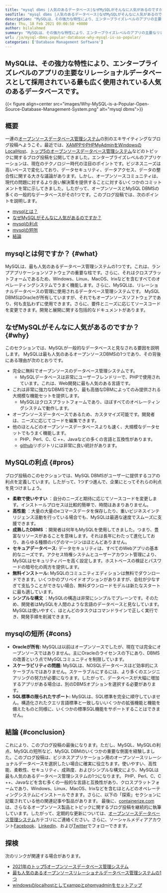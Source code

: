 ```yaml
---
title: "mysql dbms |人気のあるデータベース|なぜMySQLがそんなに人気があるのですか？" 
seoTitle: "mysql dbms |人気のあるデータベース|なぜMySQLがそんなに人気があるのですか？" 
description: "MySQLは、その強力な特性により、エンタープライズレベルのアプリの主要なリレーショナルデータベースとして採用されている最も広く使用されている一般的なデータベースです。" 
date: Thu, 18 Feb 2021 09:00:58 +0000
author: bilalahmed
summary: "MySQLは、その強力な特性により、エンタープライズレベルのアプリの主要なリレーショナルデータベースとして採用されている最も広く使用されている人気のあるデータベースです。" 
url: /ja/mysql-dbms-popular-database-why-mysql-is-so-popular/
categories: ['Database Management Software']
---
```


## MySQLは、その強力な特性により、エンタープライズレベルのアプリの主要なリレーショナルデータベースとして採用されている最も広く使用されている人気のあるデータベースです。

{{< figure align=center src="images/Why-MySQL-is-a-Popular-Open-Source-Database-Management-System.png" alt="mysql dbms">}}


## 概要
一連の[オープンソースデータベース管理システム][1]の別のエキサイティングなブログ投稿へようこそ。最近では、[XAMPPやPHPMyAdminをWindowsのLocalHost][2]、[トップ5のオープンソースデータベース管理システム][3]などのトピックに関するブログ投稿を公開してきました。エンタープライズレベルのアプリケーションは、現在のテクノロジー時代の注目のポイントです。ビジネスニーズは高いペースで変化しており、データセキュリティ、データアクセス、データの整合性に関する大きな議論があります。しかし、オープンソースコミュニティは、現代の問題に対するより良い解決策を提供することに対するいくつかのコミットメントを常に示してきました。したがって、オープンソースとMySQL DBMSの多くの一般的なデータベースがその1つです。このブログ投稿では、次のポイントを説明します。
  * [mysqlとは？][4]
  * [なぜMySQLがそんなに人気があるのですか？][5]
  * [mysqlの利点][6]
  * [mysqlの短所][7]
  * [結論][8]

## mysqlとは何ですか？ {#what}

MySQLは、最も人気のあるデータベース管理システムの1つです。これは、ランプアプリケーションソフトウェアの重要な柱です。さらに、それはクロスプラットフォームであるため、Windows、Linux、MacOS、Irixなどを含むすべてのオペレーティングシステムでうまく機能します。さらに、MySQLは、リレーショナルデータベースの管理に使用されるデータベース管理システムです。 MySQL DBMSはOracleが所有していますが、それでもオープンソースソフトウェアであり、何も支払わずに使用できます。さらに、要件とニーズに応じてソースコードを変更できます。開発と展開に関する包括的なドキュメントがあります。

## なぜMySQLがそんなに人気があるのですか？ {#why}

このセクションでは、MySQLが一般的なデータベースと見なされる要因を説明します。 MySQLは最も人気のあるオープンソースDBMSの1つであり、その背後にある理由が次のとおりです。
* 完全に無料でオープンソースのデータベース管理システムです。
  * MySQLデータベースは非常にユーザーフレンドリーで、PHPで使用されています。これは、Web開発に最も人気のある言語です。
* これは非常に強力なDBMSであり、最も高価なDBMによってのみ提供される大規模な機能セットを提供します。
  * MySQLはクロスプラットフォームであり、ほぼすべてのオペレーティングシステムで動作します。
* オープンソースデータベースであるため、カスタマイズ可能です。開発者は、ニーズに応じてコードを編集できます。
* 他のほとんどのオープンソースデータベースよりも速く、大規模なデータセットでもうまく機能します。
  * PHP、Perl、C、C ++、Javaなどの多くの言語と互換性があります。
  * [github][9]リポジトリには非常に良い統計があります。

## MySQLの利点 {#pros}

ブログ投稿のこのセクションでは、MySQL DBMSがユーザーに提供するコアの利点を定義しています。したがって、1つずつ進んで、企業にとってそれらの利点を見つけましょう。
* **柔軟で使いやすい** ：自分のニーズと期待に応じてソースコードを変更します。インストールプロセスは比較的簡単で、時間はあまりありません。
* **高性能** ：大量の大量のeコマースデータを保存したり、重いビジネスインテリジェンス活動を行っている場合でも、MySQLは最適な速度でスムーズに支援できます。
* **成熟したDBMS** ：開発者は何年もMySQLを使用してきました。つまり、豊富なリソースがあることを意味します。それは長年にわたって進化しており、あらゆる種類のバグのマージンはほとんどありません。
* **セキュアデータベース:**  データセキュリティは、すべてのWebアプリの基本的なニーズです。アクセス特権システムとユーザーアカウント管理により、MySQLはセキュリティバーを高く設定します。ホストベースの検証とパスワードの暗号化の両方を提供します。
* **無料インストール:**  MySQLのコミュニティエディションは無料でダウンロードできます。いくつかのプリペイドオプションがありますが、会社が少なすぎて支払うことができない場合、無料ダウンロードモデルは新たなスタートに最も適しています。
* **シンプルな構文** ：MySQLの構造は非常にシンプルでプレーンです。そのため、開発者はMySQLを人間のような言語のデータベースと見なしています。 MySQLは使いやすく、ほとんどのタスクはコマンドラインで正しく実行でき、開発手順を削減できます。

## mysqlの短所 {#cons}

* **Oracleが所有:**  MySQLは以前はオープンソースでしたが、現在では完全にオープンソースではありません。主にOracleのライセンスの下にあり、DBMSの改善という点でMySQLコミュニティを制限しています。
* **スケーラビリティの問題:**  MySQLは、NOSQLデータベースほど効率的にスケーラブルではありません。スケーラブルにするには、より多くのエンジニアリングの努力が必要になります。したがって、データベースが大幅に増加するアプリがある場合は、別のDBMSオプションを選択する必要があります。
* **SQL標準の限られたサポート:**  MySQLは、SQL標準を完全に順守していません。構造化されたクエリ言語標準と一致しないいくつかの拡張機能と機能を備えたものと同様に、いくつかの標準SQL機能をサポートすることはできません。

## 結論 {#conclusion}

これにより、このブログ投稿の最後になります。ただし、MySQL、MySQLの利点、MySQLの短所など、MySQL DBMのいくつかの重要な側面を経験しました。このブログ投稿は、ビジネスアプリケーション用のオープンソースリレーショナルデータベースを選択したい場合に確実に役立ちます。使いやすい、高性能、柔軟性、セキュリティ、成熟度、およびシンプルな構文により、MySQLは最も人気のあるデータベース管理システムの1つになります。 PHP、Perl、C、C ++、Javaなどを含む多くの一般的な言語と互換性があり、クロスプラットフォームであり、Windows、Linux、MacOS、Irixなどを含むほとんどのオペレーティングシステムにインストールできます。さらに、以下の「探索」セクションに記載されている他の関連記事や製品があります。
最後に、[containerize.com][10]は、さらなるオープンソース製品とトピックに関するブログ投稿を継続的に執筆しています。したがって、定期的な更新については、[オープンソースデータベース管理システム][11]カテゴリにご連絡ください。さらに、ソーシャルメディアアカウント[Facebook][12]、[LinkedIn][13]、および[Twitter][14]でフォローできます。

## 探検
次のリンクが関連する場合があります。
  * [2021年のトップ5オープンソースデータベース管理システム][3]
  * [最も人気のあるオープンソースリレーショナルデータベース管理システムの1つ][15]
  * [windowsのlocalhostとしてxamppとphpmyadminをセットアップ][2]



[1]: https://blog.containerize.com/category/database-management-software/
[2]: https://blog.containerize.com/database-management-software/how-to-setup-xampp-and-phpmyadmin-as-localhost-on-windows/
[3]: https://blog.containerize.com/2021/02/12/top-5-open-source-dbms-software-in-2021-mysql-and-alternatives/
[4]: #what
[5]: #why
[6]: #pros
[7]: #cons
[8]: #conclusion
[9]: https://github.com/mysql/mysql-server
[10]: https://www.containerize.com/
[11]: https://products.containerize.com/database-management-system
[12]: https://web.facebook.com/containerize
[13]: https://www.linkedin.com/company/containerize/
[14]: https://twitter.com/containerize_co
[15]: https://products.containerize.com/database-management-system/mysql
